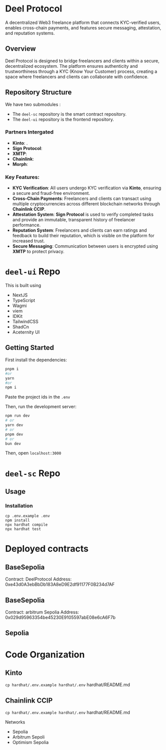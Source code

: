 # Deel Protocol
A decentralized Web3 freelance platform that connects KYC-verified users, enables cross-chain payments, and features secure messaging, attestation, and reputation systems.

## Overview

Deel Protocol is designed to bridge freelancers and clients within a secure, decentralized ecosystem. The platform ensures authenticity and trustworthiness through a KYC (Know Your Customer) process, creating a space where freelancers and clients can collaborate with confidence. 

## Repository Structure
We have two submodules :
- The `deel-sc` repository is the smart contract repository.
- The `deel-ui` repository is the frontend repository.

### Partners Intergated
- **Kinto**: .
- **Sign Protocol**: 
- **XMTP**: 
- **Chainlink**: 
- **Morph**: 

### Key Features:
- **KYC Verification**: All users undergo KYC verification via **Kinto**, ensuring a secure and fraud-free environment.
- **Cross-Chain Payments**: Freelancers and clients can transact using multiple cryptocurrencies across different blockchain networks through **Chainlink CCIP**.
- **Attestation System**: **Sign Protocol** is used to verify completed tasks and provide an immutable, transparent history of freelancer performance.
- **Reputation System**: Freelancers and clients can earn ratings and feedback to build their reputation, which is visible on the platform for increased trust.
- **Secure Messaging**: Communication between users is encrypted using **XMTP** to protect privacy.


# `deel-ui` Repo

This is built using
- NextJS
- TypeScript
- Wagmi
- viem
- IDKit
- TailwindCSS
- ShadCn
- Aceternity UI
  
## Getting Started

First install the dependencies:

```bash
pnpm i
#or
yarn
#or
npm i
```

Paste the project ids in the `.env`

Then, run the development server:

```bash
npm run dev
# or
yarn dev
# or
pnpm dev
# or
bun dev
```

Then, open `localhost:3000`


# `deel-sc` Repo

## Usage

### Installation

```shell
cp .env.example .env
npm install
npx hardhat compile
npx hardhat test
```

# Deployed contracts


## BaseSepolia 
Contract: DeelProtocol 
Address: 0xe43d0A3ebBbDb183A8eD9E2df91177F0B234d7AF


## BaseSepolia 
Contract: arbitrum Sepolia 
Address: 0x029d95963354be45230E9105597abE08e6cA6F7b

## Sepolia 


# Code Organization

## Kinto
`cp hardhat/.env.example hardhat/.env`
hardhat/README.md

## Chainlink CCIP
`cp hardhat/.env.example hardhat/.env`
hardhat/README.md

Networks
* Sepolia
* Arbitrum Sepoli
* Optimism Sepolia


#
